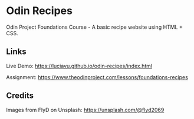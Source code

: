 # Odin Recipes
Odin Project Foundations Course - A basic recipe website using HTML + CSS.

## Links
Live Demo: https://luciavu.github.io/odin-recipes/index.html

Assignment: https://www.theodinproject.com/lessons/foundations-recipes

## Credits
Images from FlyD on Unsplash: https://unsplash.com/@flyd2069